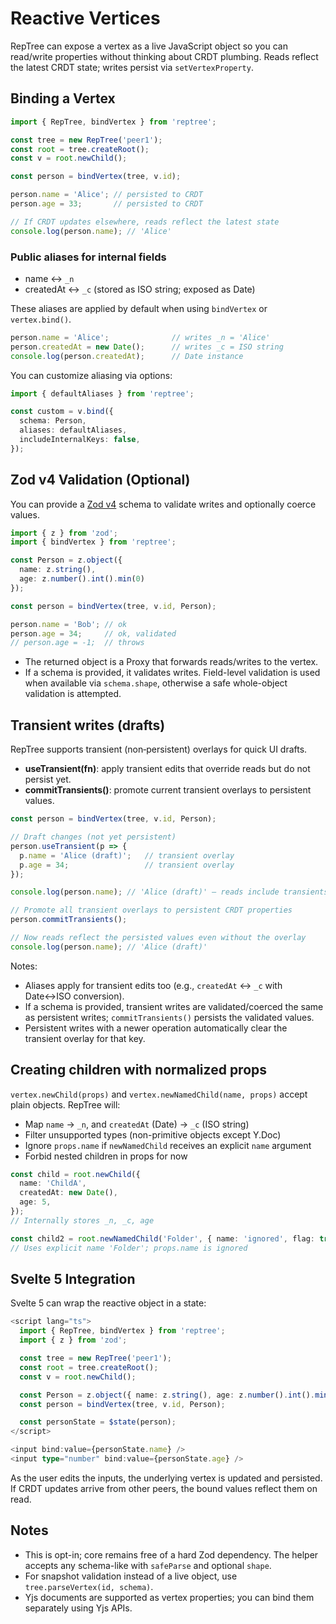 # Reactive Vertices

RepTree can expose a vertex as a live JavaScript object so you can read/write properties without thinking about CRDT plumbing. Reads reflect the latest CRDT state; writes persist via `setVertexProperty`.

## Binding a Vertex

```ts
import { RepTree, bindVertex } from 'reptree';

const tree = new RepTree('peer1');
const root = tree.createRoot();
const v = root.newChild();

const person = bindVertex(tree, v.id);

person.name = 'Alice'; // persisted to CRDT
person.age = 33;       // persisted to CRDT

// If CRDT updates elsewhere, reads reflect the latest state
console.log(person.name); // 'Alice'
```

### Public aliases for internal fields

- name ↔ `_n`
- createdAt ↔ `_c` (stored as ISO string; exposed as Date)

These aliases are applied by default when using `bindVertex` or `vertex.bind()`.

```ts
person.name = 'Alice';              // writes _n = 'Alice'
person.createdAt = new Date();      // writes _c = ISO string
console.log(person.createdAt);      // Date instance
```

You can customize aliasing via options:

```ts
import { defaultAliases } from 'reptree';

const custom = v.bind({
  schema: Person,
  aliases: defaultAliases,
  includeInternalKeys: false,
});
```

## Zod v4 Validation (Optional)

You can provide a [Zod v4](https://zod.dev/v4) schema to validate writes and optionally coerce values.

```ts
import { z } from 'zod';
import { bindVertex } from 'reptree';

const Person = z.object({
  name: z.string(),
  age: z.number().int().min(0)
});

const person = bindVertex(tree, v.id, Person);

person.name = 'Bob'; // ok
person.age = 34;     // ok, validated
// person.age = -1;  // throws
```

- The returned object is a Proxy that forwards reads/writes to the vertex.
- If a schema is provided, it validates writes. Field-level validation is used when available via `schema.shape`, otherwise a safe whole-object validation is attempted.

## Transient writes (drafts)

RepTree supports transient (non‑persistent) overlays for quick UI drafts.

- **useTransient(fn)**: apply transient edits that override reads but do not persist yet.
- **commitTransients()**: promote current transient overlays to persistent values.

```ts
const person = bindVertex(tree, v.id, Person);

// Draft changes (not yet persistent)
person.useTransient(p => {
  p.name = 'Alice (draft)';   // transient overlay
  p.age = 34;                 // transient overlay
});

console.log(person.name); // 'Alice (draft)' — reads include transients

// Promote all transient overlays to persistent CRDT properties
person.commitTransients();

// Now reads reflect the persisted values even without the overlay
console.log(person.name); // 'Alice (draft)'
```

Notes:

- Aliases apply for transient edits too (e.g., `createdAt` ↔ `_c` with Date↔ISO conversion).
- If a schema is provided, transient writes are validated/coerced the same as persistent writes; `commitTransients()` persists the validated values.
- Persistent writes with a newer operation automatically clear the transient overlay for that key.

## Creating children with normalized props

`vertex.newChild(props)` and `vertex.newNamedChild(name, props)` accept plain objects. RepTree will:

- Map `name` → `_n`, and `createdAt` (Date) → `_c` (ISO string)
- Filter unsupported types (non-primitive objects except Y.Doc)
- Ignore `props.name` if `newNamedChild` receives an explicit `name` argument
- Forbid nested children in props for now

```ts
const child = root.newChild({
  name: 'ChildA',
  createdAt: new Date(),
  age: 5,
});
// Internally stores _n, _c, age

const child2 = root.newNamedChild('Folder', { name: 'ignored', flag: true });
// Uses explicit name 'Folder'; props.name is ignored
```

## Svelte 5 Integration

Svelte 5 can wrap the reactive object in a state:

```ts
<script lang="ts">
  import { RepTree, bindVertex } from 'reptree';
  import { z } from 'zod';

  const tree = new RepTree('peer1');
  const root = tree.createRoot();
  const v = root.newChild();

  const Person = z.object({ name: z.string(), age: z.number().int().min(0) });
  const person = bindVertex(tree, v.id, Person);

  const personState = $state(person);
</script>

<input bind:value={personState.name} />
<input type="number" bind:value={personState.age} />
```

As the user edits the inputs, the underlying vertex is updated and persisted. If CRDT updates arrive from other peers, the bound values reflect them on read.

## Notes

- This is opt-in; core remains free of a hard Zod dependency. The helper accepts any schema-like with `safeParse` and optional `shape`.
- For snapshot validation instead of a live object, use `tree.parseVertex(id, schema)`.
- Yjs documents are supported as vertex properties; you can bind them separately using Yjs APIs.
